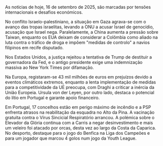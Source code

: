 As notícias de hoje, 16 de setembro de 2025, são marcadas por tensões internacionais e desafios económicos.

No conflito Israelo-palestiniano, a situação em Gaza agrava-se com o avanço das tropas israelitas, levando a ONU a acusar Israel de genocídio, acusação que Israel nega. Paralelamente, a China aumenta a pressão sobre Taiwan, enquanto os EUA deixam de considerar a Colômbia como aliado na luta contra o tráfico de droga e impõem "medidas de controlo" a navios filipinos em recife disputado.

Nos Estados Unidos, a justiça rejeitou a tentativa de Trump de destituir a governadora da Fed, e o antigo presidente exige uma indemnização massiva ao New York Times por difamação.

Na Europa, registaram-se 43 mil milhões de euros em prejuízos devido a eventos climáticos extremos, enquanto a lenta implementação de medidas para a competitividade da UE preocupa, com Draghi a criticar a inércia da União Europeia. Ursula von der Leyen, por outro lado, destaca o potencial do lítio em Portugal e garante apoio financeiro.

Em Portugal, 17 concelhos estão em perigo máximo de incêndio e a PSP enfrenta atrasos na reabilitação da esquadra no Alto da Pina. A vacinação gratuita contra o Vírus Sincicial Respiratório arrancou. A polémica sobre o Elevador da Glória continua com a Carris a negar desinvestimento e mais um veleiro foi atacado por orcas, desta vez ao largo da Costa da Caparica. No desporto, destaque para o jogo do Benfica na Liga dos Campeões e para um jogador que marcou 4 golos num jogo da Youth League.
